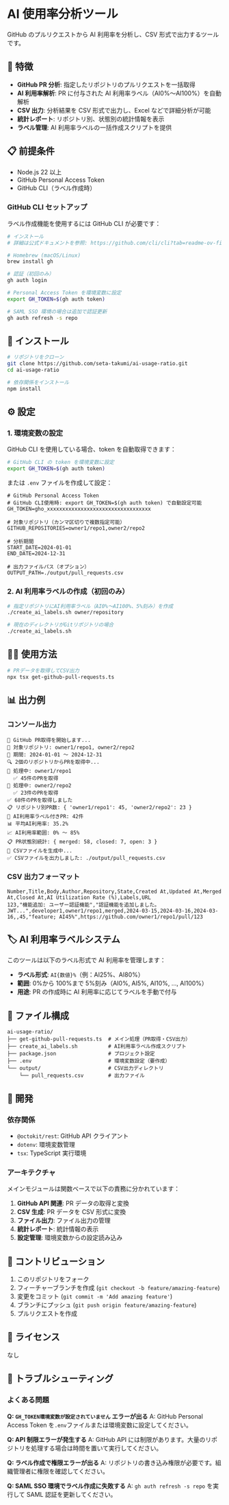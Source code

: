 # AI 使用率分析ツール

GitHub のプルリクエストから AI 利用率を分析し、CSV 形式で出力するツールです。

## 🚀 特徴

- **GitHub PR 分析**: 指定したリポジトリのプルリクエストを一括取得
- **AI 利用率解析**: PR に付与された AI 利用率ラベル（AI0%〜AI100%）を自動解析
- **CSV 出力**: 分析結果を CSV 形式で出力し、Excel などで詳細分析が可能
- **統計レポート**: リポジトリ別、状態別の統計情報を表示
- **ラベル管理**: AI 利用率ラベルの一括作成スクリプトを提供

## 📋 前提条件

- Node.js 22 以上
- GitHub Personal Access Token
- GitHub CLI（ラベル作成時）

### GitHub CLI セットアップ

ラベル作成機能を使用するには GitHub CLI が必要です：

```bash
# インストール
# 詳細は公式ドキュメントを参照: https://github.com/cli/cli?tab=readme-ov-file#installation

# Homebrew (macOS/Linux)
brew install gh

# 認証（初回のみ）
gh auth login

# Personal Access Token を環境変数に設定
export GH_TOKEN=$(gh auth token)

# SAML SSO 環境の場合は追加で認証更新
gh auth refresh -s repo
```

## 🔧 インストール

```bash
# リポジトリをクローン
git clone https://github.com/seta-takumi/ai-usage-ratio.git
cd ai-usage-ratio

# 依存関係をインストール
npm install
```

## ⚙️ 設定

### 1. 環境変数の設定

GitHub CLI を使用している場合、token を自動取得できます：

```bash
# GitHub CLI の token を環境変数に設定
export GH_TOKEN=$(gh auth token)
```

または `.env` ファイルを作成して設定：

```env
# GitHub Personal Access Token
# GitHub CLI使用時: export GH_TOKEN=$(gh auth token) で自動設定可能
GH_TOKEN=gho_xxxxxxxxxxxxxxxxxxxxxxxxxxxxxxxxxx

# 対象リポジトリ（カンマ区切りで複数指定可能）
GITHUB_REPOSITORIES=owner1/repo1,owner2/repo2

# 分析期間
START_DATE=2024-01-01
END_DATE=2024-12-31

# 出力ファイルパス（オプション）
OUTPUT_PATH=./output/pull_requests.csv
```

### 2. AI 利用率ラベルの作成（初回のみ）

```bash
# 指定リポジトリにAI利用率ラベル（AI0%〜AI100%、5%刻み）を作成
./create_ai_labels.sh owner/repository

# 現在のディレクトリがGitリポジトリの場合
./create_ai_labels.sh
```

## 🏃‍♂️ 使用方法

```bash
# PRデータを取得してCSV出力
npx tsx get-github-pull-requests.ts
```

## 📊 出力例

### コンソール出力

```
🚀 GitHub PR取得を開始します...
📁 対象リポジトリ: owner1/repo1, owner2/repo2
📅 期間: 2024-01-01 〜 2024-12-31
🔍 2個のリポジトリからPRを取得中...
📁 処理中: owner1/repo1
  ✅ 45件のPRを取得
📁 処理中: owner2/repo2
  ✅ 23件のPRを取得
✅ 68件のPRを取得しました
📋 リポジトリ別PR数: { 'owner1/repo1': 45, 'owner2/repo2': 23 }
🤖 AI利用率ラベル付きPR: 42件
📊 平均AI利用率: 35.2%
📈 AI利用率範囲: 0% 〜 85%
📋 PR状態別統計: { merged: 58, closed: 7, open: 3 }
📄 CSVファイルを生成中...
✅ CSVファイルを出力しました: ./output/pull_requests.csv
```

### CSV 出力フォーマット

```csv
Number,Title,Body,Author,Repository,State,Created At,Updated At,Merged At,Closed At,AI Utilization Rate (%),Labels,URL
123,"機能追加: ユーザー認証機能","認証機能を追加しました。JWT...",developer1,owner1/repo1,merged,2024-03-15,2024-03-16,2024-03-16,,45,"feature; AI45%",https://github.com/owner1/repo1/pull/123
```

## 🏷️ AI 利用率ラベルシステム

このツールは以下のラベル形式で AI 利用率を管理します：

- **ラベル形式**: `AI{数値}%`（例：AI25%、AI80%）
- **範囲**: 0%から 100%まで 5%刻み（AI0%, AI5%, AI10%, ..., AI100%）
- **用途**: PR の作成時に AI 利用率に応じてラベルを手動で付与

## 📁 ファイル構成

```
ai-usage-ratio/
├── get-github-pull-requests.ts  # メイン処理（PR取得・CSV出力）
├── create_ai_labels.sh          # AI利用率ラベル作成スクリプト
├── package.json                 # プロジェクト設定
├── .env                         # 環境変数設定（要作成）
└── output/                      # CSV出力ディレクトリ
    └── pull_requests.csv        # 出力ファイル
```

## 🔨 開発

### 依存関係

- `@octokit/rest`: GitHub API クライアント
- `dotenv`: 環境変数管理
- `tsx`: TypeScript 実行環境

### アーキテクチャ

メインモジュールは関数ベースで以下の責務に分かれています：

1. **GitHub API 関連**: PR データの取得と変換
2. **CSV 生成**: PR データを CSV 形式に変換
3. **ファイル出力**: ファイル出力の管理
4. **統計レポート**: 統計情報の表示
5. **設定管理**: 環境変数からの設定読み込み

## 🤝 コントリビューション

1. このリポジトリをフォーク
2. フィーチャーブランチを作成 (`git checkout -b feature/amazing-feature`)
3. 変更をコミット (`git commit -m 'Add amazing feature'`)
4. ブランチにプッシュ (`git push origin feature/amazing-feature`)
5. プルリクエストを作成

## 📝 ライセンス

なし

## 🐛 トラブルシューティング

### よくある問題

**Q: `GH_TOKEN環境変数が設定されていません` エラーが出る**
A: GitHub Personal Access Token を`.env`ファイルまたは環境変数に設定してください。

**Q: API 制限エラーが発生する**
A: GitHub API には制限があります。大量のリポジトリを処理する場合は時間を置いて実行してください。

**Q: ラベル作成で権限エラーが出る**
A: リポジトリの書き込み権限が必要です。組織管理者に権限を確認してください。

**Q: SAML SSO 環境でラベル作成に失敗する**
A: `gh auth refresh -s repo` を実行して SAML 認証を更新してください。
